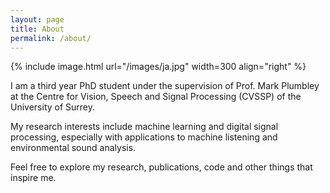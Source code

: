 ```yaml
---
layout: page
title: About
permalink: /about/
---
```


{% include image.html url="/images/ja.jpg" width=300 align="right" %}

I am a third year PhD student under the supervision of Prof. Mark Plumbley at the Centre for Vision, Speech and Signal Processing (CVSSP) of the University of Surrey. 

My research interests include machine learning and digital signal processing, especially with applications to machine listening and environmental sound analysis.

Feel free to explore my research, publications, code and other things that inspire me.



